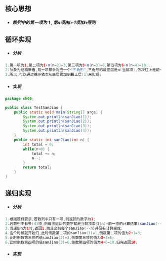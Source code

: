 ## 核心思想

* ##### 数列中的第一项为 1 , 第n项由n-1项加n得到

## 循环实现

* ##### 分析

```java
1.第一项为1,第二项为1+n(n=2)=3,第三项为3+n(n=3)=6,第四项为6+n(n=4)=10...
2.抽象为结构来看,每一项都会对应一个"三角形",三角形的最底层是n(当前项),依次往上是前一项n-1...
3.所以,可以通过循环依次从底层累加到最上层(1)来实现;
```

* ##### 实现

```java
package ch06;

public class TestSanJiao {
    public static void main(String[] args) {
        System.out.println(sanJiao(1));
        System.out.println(sanJiao(2));
        System.out.println(sanJiao(3));
        System.out.println(sanJiao(4));
    }
    public static int sanJiao(int n) {
        int total = 0;
        while(n>0) {
            total += n;
            n--;
        }
        return total;
    }
}
```

## 递归实现

* ##### 分析

```java
1.根据题目要求,若数列中只有一项,则返回的数字为1;
2.若数列中有多(4)项,则每次返回的数字都是当前项索引(n)+前一项的计算结果(sanJiao(--n));
3.当递到n为1时,返回1,而且之前每个sanJiao(--n)并没有计算完成;
4.这个时候就开始归,此时倒数第二项的sanJiao(1)=1,倒数第二项的值为2+1=3;
5.此时倒数第三项的值sanJiao(2)=3,倒数第三项的值为3+3=6;
6.此时倒数第四项的值sanJiao(3)=6,倒数第四项的值为4+6=10,归完返回10;
```

* ##### 实现



